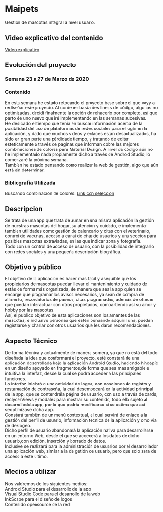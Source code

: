 # Maipets
Gestión de mascotas integral a nivel usuario.<br/>


## Video explicativo del contenido
[Video explicativo](https://youtu.be/JNNqqDwe2vU)


## Evolución del proyecto

### Semana 23 a 27 de Marzo de 2020
### Contenido
En esta semana he estado retocando el proyecto base sobre el que voyy a rediseñar este proyecto. Al contener bastantes lineas de código, algunas no optimizadas, decidí finalmente la opción de rehacerlo por completo, así que parto de uno nuevo que iré implementando en las semanas sucesivas.<br/>
He dedicado el tiempo que tenía en buscar información acerca de la posibilidad del uso de plataformas de redes sociales para el login en la aplicación, y dado que muchos videos y enlaces están desactualizados, ha sido en gran parte una pérdidade tiempo, y tratando de editar estetícamente a través de paginas que informan cobre las mejores combinaciones de colores para Material Design. A nivel de código aún no he implementado nada propiamente dicho a través de Android Studio, lo comenzaré la próxima semana.<br/>
Tambíen he estado pensando como realizar la web de gestión, algo que aún está sin determinar.<br/>
### Bibliografía Utilizada
Buscando combinación de colores: [Link con selección](https://material.io/resources/color/#!/?view.left=1&view.right=0&primary.color=D32F2F&secondary.color=7986cc)





## Descripcion
Se trata de una app que trata de aunar en una misma aplicación la gestión de nuestras mascotas del hogar, su atención y cuidado, e implementar tambien utilidades como gestión de calendario y citas con el veterinario, control de vacunas, acceso a canal de chat de usuarios y una seccion para posibles mascotas extraviadas, en las que indicar zona y fotografía.<br/>
Todo con un control de acceso de usuario, con la posibilidad de integrarlo con redes sociales y una pequeña descripción biográfica.<br/>

## Objetivo y público
El objetivo de la aplicacion es hacer más facil y asequible que los propietarios de mascotas puedan llevar el mantenimiento y cuidado de estás de forma más organizada, de manera que sea la app quien se encarge que programar los avisos necesarios, ya sean de compra de alimento, recordatorios de paseos, citas programadas, además de ofrecer que puedan interactuar con otros propietarios, compartiendo así su amor y hobby por las mascotas.<br/>
Así, el publico objetivo de esta aplicaciones son los amantes de las mascotas, e inclusive personas que estén pensando adquirir una, puedan registrarse y charlar con otros usuarios que les darán recomendaciones.<br/>

## Aspecto Técnico
De forma técnica y actualmente de manera somera, ya que no está del todo diseñada la idea que conformará el proyecto, esté constará de una aplicación desarrollada bajo la aplicación Android Studio, haciendo hincapíe en un diseño apoyado en fragmentos,de forma que sea mas amigable e intuitiva la interfaz, desde la cual se podrá acceder a las principales funciones.<br/>
La interfaz iniciará e una actividad de logeo, con copciones de registro y restaruación de contraseña, la cual desembocará en la actividad principal de la app, que se contendrála página de usuario, con uso a través de cards, reclycerViews y modales para mostrar su contenido, todo ello sujeto al desarrollodela app, por lo que podria modificarse si se estima que así seoptimizase dicha app.<br/>
Constará también de un menú contextual, el cual servirá de enlace a la gestión del perfil de usuario, información tecnica de la aplicación y omo via de deslogeo.<br/>
Dicho perfil de usuario abandonará la aplicación nativa para desarrollarse en un entorno Web, desde el que se accederá a los datos de dicho usuario,con edición, inserción y borrado de datos.<br/>
Inclusive se realizará para la administración de usuarios por el desarrollador una aplicación web, similar a la de getión de usuario, pero que solo sera de acceso a este último.<br/>

## Medios a utilizar
Nos valdremos de los siguientes medios:<br/>
Android Studio para el desarrollo de la app<br/>
Visual Studio Code para el desarrollo de la web<br/>
InkScape para el diseño de logos<br/>
Contenido opensource de la red<br/>
